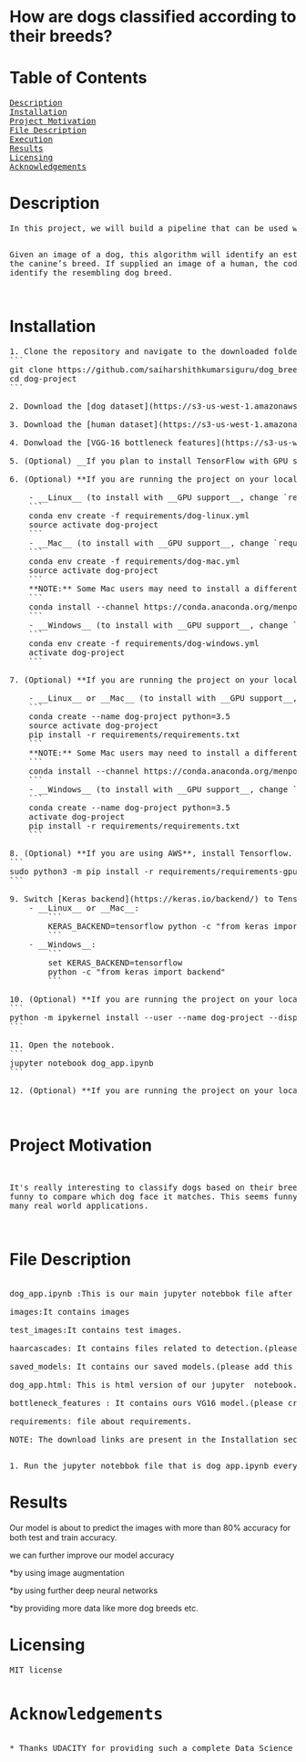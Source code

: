 <html>
<h1>How are dogs classified according to their breeds?</h1>


<h1>Table of Contents</h1>
<pre>
<a href="#Description">Description</a> 	
<a href="#Installation">Installation</a>
<a href="#Project Motivation">Project Motivation</a>
<a href="#File Description">File Description</a>
<a href="#Execution">Execution</a>
<a href="#Results">Results</a>
<a href="#Licensing">Licensing</a>
<a href="#Acknowledgements">Acknowledgements</a>
</pre>
<div id="Description">
<h1>Description</h1>
<pre>
In this project, we will build a pipeline that can be used within a web or mobile app to process real-world, user-supplied images. 

Given an image of a dog, this algorithm will identify an estimate of the canine’s breed.  If supplied an image of a human, the code will identify the resembling dog breed.  
</pre>
	
</div>
<div id="Installation">

<h1>Installation</h1>

 
<pre>
1. Clone the repository and navigate to the downloaded folder.
```	
git clone https://github.com/saiharshithkumarsiguru/dog_breed_classifier.git
cd dog-project
```

2. Download the [dog dataset](https://s3-us-west-1.amazonaws.com/udacity-aind/dog-project/dogImages.zip).  Unzip the folder and place it in the repo, at location `path/to/dog-project/dogImages`. 

3. Download the [human dataset](https://s3-us-west-1.amazonaws.com/udacity-aind/dog-project/lfw.zip).  Unzip the folder and place it in the repo, at location `path/to/dog-project/lfw`.  If you are using a Windows machine, you are encouraged to use [7zip](http://www.7-zip.org/) to extract the folder. 

4. Donwload the [VGG-16 bottleneck features](https://s3-us-west-1.amazonaws.com/udacity-aind/dog-project/DogVGG16Data.npz) for the dog dataset.  Place it in the repo, at location `path/to/dog-project/bottleneck_features`.

5. (Optional) __If you plan to install TensorFlow with GPU support on your local machine__, follow [the guide](https://www.tensorflow.org/install/) to install the necessary NVIDIA software on your system.  If you are using an EC2 GPU instance, you can skip this step.

6. (Optional) **If you are running the project on your local machine (and not using AWS)**, create (and activate) a new environment.

	- __Linux__ (to install with __GPU support__, change `requirements/dog-linux.yml` to `requirements/dog-linux-gpu.yml`): 
	```
	conda env create -f requirements/dog-linux.yml
	source activate dog-project
	```  
	- __Mac__ (to install with __GPU support__, change `requirements/dog-mac.yml` to `requirements/dog-mac-gpu.yml`): 
	```
	conda env create -f requirements/dog-mac.yml
	source activate dog-project
	```  
	**NOTE:** Some Mac users may need to install a different version of OpenCV
	```
	conda install --channel https://conda.anaconda.org/menpo opencv3
	```
	- __Windows__ (to install with __GPU support__, change `requirements/dog-windows.yml` to `requirements/dog-windows-gpu.yml`):  
	```
	conda env create -f requirements/dog-windows.yml
	activate dog-project
	```

7. (Optional) **If you are running the project on your local machine (and not using AWS)** and Step 6 throws errors, try this __alternative__ step to create your environment.

	- __Linux__ or __Mac__ (to install with __GPU support__, change `requirements/requirements.txt` to `requirements/requirements-gpu.txt`): 
	```
	conda create --name dog-project python=3.5
	source activate dog-project
	pip install -r requirements/requirements.txt
	```
	**NOTE:** Some Mac users may need to install a different version of OpenCV
	```
	conda install --channel https://conda.anaconda.org/menpo opencv3
	```
	- __Windows__ (to install with __GPU support__, change `requirements/requirements.txt` to `requirements/requirements-gpu.txt`):  
	```
	conda create --name dog-project python=3.5
	activate dog-project
	pip install -r requirements/requirements.txt
	```
	
8. (Optional) **If you are using AWS**, install Tensorflow.
```
sudo python3 -m pip install -r requirements/requirements-gpu.txt
```
	
9. Switch [Keras backend](https://keras.io/backend/) to TensorFlow.
	- __Linux__ or __Mac__: 
		```
		KERAS_BACKEND=tensorflow python -c "from keras import backend"
		```
	- __Windows__: 
		```
		set KERAS_BACKEND=tensorflow
		python -c "from keras import backend"
		```

10. (Optional) **If you are running the project on your local machine (and not using AWS)**, create an [IPython kernel](http://ipython.readthedocs.io/en/stable/install/kernel_install.html) for the `dog-project` environment. 
```
python -m ipykernel install --user --name dog-project --display-name "dog-project"
```

11. Open the notebook.
```
jupyter notebook dog_app.ipynb
```

12. (Optional) **If you are running the project on your local machine (and not using AWS)**, before running code, change the kernel to match the dog-project environment by using the drop-down menu (**Kernel > Change kernel > dog-project**). Then, follow the instructions in the notebook.


</pre>
</div>

<div id="Project Motivation">

<h1>Project Motivation</h1>
<pre>

It's really interesting to classify dogs based on their breeds and funny to compare which dog face it matches.
This seems funny  but has got many real world applications.     

</pre>
</div>




<div id="File Description">
<h1>File Description</h1>

<pre>

dog_app.ipynb :This is our main jupyter notebbok file after installing the requirements run this file.

images:It contains images 

test_images:It contains test images.

haarcascades: It contains files related to detection.(please download the haarcascades front faces xml and place in this folder after you create this folder before running main file )

saved_models: It contains our saved models.(please add this folder befor you run the main file). 

dog_app.html: This is html version of our jupyter  notebook.

bottleneck_features : It contains ours VG16 model.(please create this folder download the model file here before running the main file)

requirements: file about requirements.

NOTE: The download links are present in the <a href"#Installation">Installation</a> section.    

</pre>
</div>

<div id="Execution">
<pre>
1. Run the jupyter notebbok file that is dog_app.ipynb everything will work fine if you  have met all the requirements.
</pre>
</div>
<div id="Results">
<h1>Results</h1>
 Our model is about to predict the images with more than 80% accuracy for both test and train accuracy.

 we can further improve our model accuracy 

 *by using image augmentation 

 *by using further deep neural networks 

 *by providing more data like more dog breeds etc.   

</div>
<div id="Licensing">
<h1>Licensing</h1>
<pre>
MIT license
</pre>
</div>
<div id="Acknowledgements">
<pre>
<h1>Acknowledgements</h1>
* Thanks UDACITY for providing such a complete Data Science Nanodegree Program
</pre>
</div>



 </html>